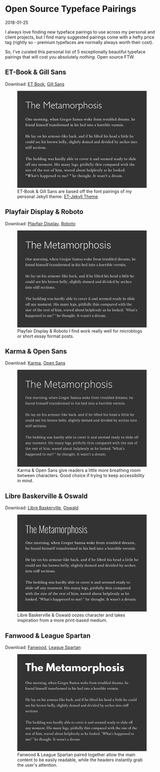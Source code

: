 # Open Source Typeface Pairings

2018-01-25

I always love finding new typeface pairings to use across my personal and client projects, but I find many suggested pairings come with a hefty price tag (rightly so - premium typefaces are normally always worth their cost).

So, I've curated this personal list of 5 exceptionally beautiful typeface pairings that will cost you absolutely <i>nothing</i>. Open source FTW.

## ET-Book &amp; Gill Sans

Download: <a href="https://github.com/edwardtufte/et-book">ET Book</a>, <a href="https://www.wfonts.com/font/gill-sans-std">Gill Sans</a>

<figure>
    <img src="/public/images/et-book-gill-sans.webp" alt="ET Book Gill Sans">
    <figcaption>ET-Book &amp; Gill Sans are based off the font pairings of my personal Jekyll theme: <a href="https://bradleytaunt.com/et-jekyll-theme/">ET-Jekyll Theme</a>.</figcaption>
</figure>

## Playfair Display &amp; Roboto

Download: <a href="https://fonts.google.com/specimen/Playfair+Display">Playfair Display</a>, <a href="https://fonts.google.com/specimen/Roboto">Roboto</a>

<figure>
    <img src="/public/images/playfair-roboto.webp" alt="Playfair Display Roboto">
    <figcaption>Playfair Display &amp; Roboto I find work really well for microblogs or short essay format posts.</figcaption>
</figure>

## Karma &amp; Open Sans

Download: <a href="https://fonts.google.com/specimen/Karma">Karma</a>, <a href="https://fonts.google.com/specimen/Open+Sans">Open Sans</a>

<figure>
    <img src="/public/images/karma-open-sans.webp" alt="Karma Open Sans">
    <figcaption>Karma &amp; Open Sans give readers a little more breathing room between characters. Good choice if trying to keep accessibility in mind.</figcaption>
</figure>

## Libre Baskerville &amp; Oswald

Download: <a href="https://fonts.google.com/specimen/Libre+Baskerville">Libre Baskerville</a>, <a href="https://fonts.google.com/specimen/Oswald">Oswald</a>

<figure>
    <img src="/public/images/libre-oswald.webp" alt="Libre Baskerville Oswald">
    <figcaption>Libre Baskerville &amp; Oswald oozes character and takes inspiration from a more print-based medium.</figcaption>
</figure>

## Fanwood &amp; League Spartan

Download: <a href="https://www.theleagueofmoveabletype.com/fanwood">Fanwood</a>, <a href="https://www.theleagueofmoveabletype.com/league-spartan">League Spartan</a>

<figure>
    <img src="/public/images/fanwood-league.webp" alt="Fanwood League Spartan">
    <figcaption>Fanwood &amp; League Spartan paired together allow the main content to be easily readable, while the headers instantly grab the user's attention.</figcaption>
</figure>
